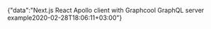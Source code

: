 {"data":"Next.js React Apollo client with Graphcool GraphQL server example2020-02-28T18:06:11+03:00"}
